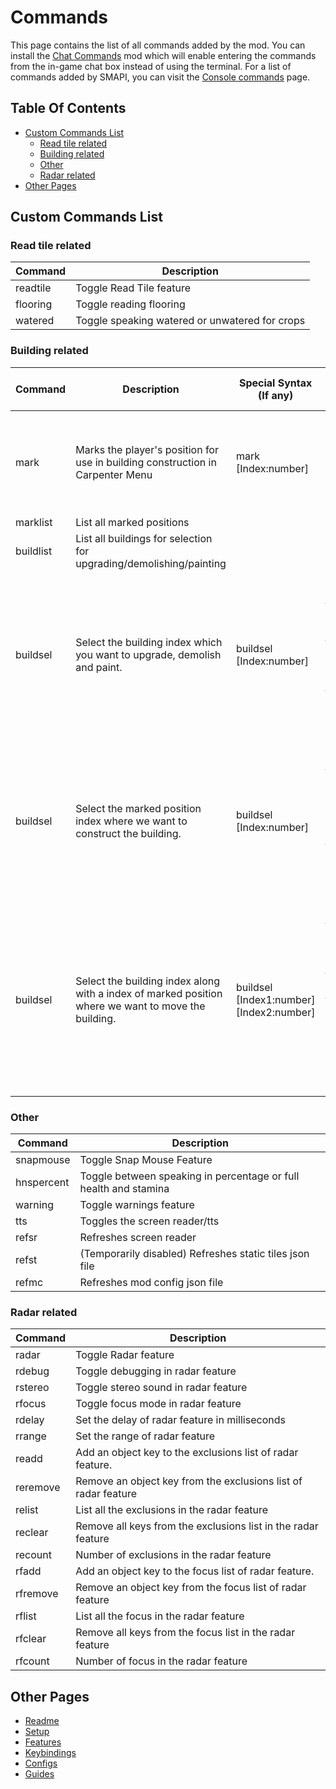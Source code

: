 # Commands

This page contains the list of all commands added by the mod.
You can install the [Chat Commands](https://www.nexusmods.com/stardewvalley/mods/2092) mod which will enable entering
the commands from the in-game chat box instead of using the terminal.
For a list of commands added by SMAPI, you can visit the [Console commands](https://stardewvalleywiki.com/Modding:Console_commands) page.

## Table Of Contents

* [Custom Commands List](#custom-commands-list)
    * [Read tile related](#read-tile-related)
    * [Building related](#building-related)
    * [Other](#other)
    * [Radar related](#radar-related)
* [Other Pages](#other-pages)

## Custom Commands List

### Read tile related

| Command  | Description                                    |
|----------|------------------------------------------------|
| readtile | Toggle Read Tile feature                       |
| flooring | Toggle reading flooring                        |
| watered  | Toggle speaking watered or unwatered for crops |

### Building related

| Command   | Description                                                                                         | Special Syntax (If any)                  | Argument details (If any)                                                                                                         | Example      |
|-----------|-----------------------------------------------------------------------------------------------------|------------------------------------------|-----------------------------------------------------------------------------------------------------------------------------------|--------------|
| mark      | Marks the player's position for use in building construction in Carpenter Menu                      | mark [Index:number]                      | Index: the index at which we want to save the position. From 0 to 9 only                                                          | mark 0       |
| marklist  | List all marked positions                                                                           |                                          |                                                                                                                                   | marklist     |
| buildlist | List all buildings for selection for upgrading/demolishing/painting                                 |                                          |                                                                                                                                   | buildlist    |
| buildsel  | Select the building index which you want to upgrade, demolish and paint.                            | buildsel [Index:number]                  | Index: the index of the building we want to select, use buildlist command to list the buildings with their index                  | buildsel 3   |
| buildsel  | Select the marked position index where we want to construct the building.                           | buildsel [Index:number]                  | Index: the index of the marked position, use marklist command to list the marked positions with their index                       | buildsel 0   |
| buildsel  | Select the building index along with a index of marked position where we want to move the building. | buildsel [Index1:number] [Index2:number] | Index1: the index of the building we want to select. Index2: the index of the marked position where we want to move the building. | buildsel 3 0 |

### Other

| Command    | Description                                                      |
|------------|------------------------------------------------------------------|
| snapmouse  | Toggle Snap Mouse Feature                                        |
| hnspercent | Toggle between speaking in percentage or full health and stamina |
| warning    | Toggle warnings feature                                          |
| tts        | Toggles the screen reader/tts                                    |
| refsr      | Refreshes screen reader                                          |
| refst      | (Temporarily disabled) Refreshes static tiles json file          |
| refmc      | Refreshes mod config json file                                   |

### Radar related

| Command  | Description                                                    |
|----------|----------------------------------------------------------------|
| radar    | Toggle Radar feature                                           |
| rdebug   | Toggle debugging in radar feature                              |
| rstereo  | Toggle stereo sound in radar feature                           |
| rfocus   | Toggle focus mode in radar feature                             |
| rdelay   | Set the delay of radar feature in milliseconds                 |
| rrange   | Set the range of radar feature                                 |
| readd    | Add an object key to the exclusions list of radar feature.     |
| reremove | Remove an object key from the exclusions list of radar feature |
| relist   | List all the exclusions in the radar feature                   |
| reclear  | Remove all keys from the exclusions list in the radar feature  |
| recount  | Number of exclusions in the radar feature                      |
| rfadd    | Add an object key to the focus list of radar feature.          |
| rfremove | Remove an object key from the focus list of radar feature      |
| rflist   | List all the focus in the radar feature                        |
| rfclear  | Remove all keys from the focus list in the radar feature       |
| rfcount  | Number of focus in the radar feature                           |

## Other Pages

- [Readme](README.md)
- [Setup](setup.md)
- [Features](features.md)
- [Keybindings](keybindings.md)
- [Configs](config.md)
- [Guides](guides.md)
